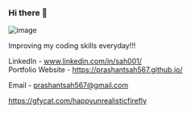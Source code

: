 ### Hi there 👋
![image](https://user-images.githubusercontent.com/82275480/150047592-ec3d38e1-d4d4-4376-81a7-422907bec1fb.png)

Improving my coding skills everyday!!!

LinkedIn - www.linkedin.com/in/sah001/   
Portfolio Website - https://prashantsah567.github.io/

Email - prashantsah567@gmail.com


https://gfycat.com/happyunrealisticfirefly
<!--
**prashantsah567/prashantsah567** is a ✨ _special_ ✨ repository because its `README.md` (this file) appears on your GitHub profile.

Here are some ideas to get you started:

- 🔭 I’m currently working on ...
- 🌱 I’m currently learning ...
- 👯 I’m looking to collaborate on ...
- 🤔 I’m looking for help with ...
- 💬 Ask me about ...
- 📫 How to reach me: ...
- 😄 Pronouns: ...
- ⚡ Fun fact: ...
-->
